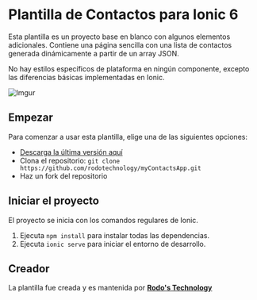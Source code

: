 # Plantilla de Contactos para Ionic 6

Esta plantilla es un proyecto base en blanco con algunos elementos adicionales. Contiene una página sencilla con una lista de contactos generada dinámicamente a partir de un array JSON.

No hay estilos específicos de plataforma en ningún componente, excepto las diferencias básicas implementadas en Ionic.

![Imgur](https://imgur.com/a/NeD6f04)

## Empezar

Para comenzar a usar esta plantilla, elige una de las siguientes opciones:
* [Descarga la última versión aquí](https://github.com/rodotechnology/myContactsApp/archive/refs/heads/master.zip)
* Clona el repositorio: `git clone https://github.com/rodotechnology/myContactsApp.git`
* Haz un fork del repositorio

## Iniciar el proyecto
El proyecto se inicia con los comandos regulares de Ionic.

1. Ejecuta `npm install` para instalar todas las dependencias.
2. Ejecuta `ionic serve` para iniciar el entorno de desarrollo.

## Creador

La plantilla fue creada y es mantenida por **[Rodo's Technology](https://github.com/rodotechnology)**
